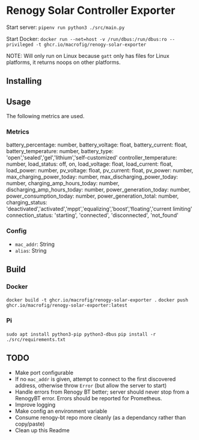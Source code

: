 # Renogy Solar Controller Exporter

Start server: `pipenv run python3 ./src/main.py`

Start Docker: `docker run --net=host -v /run/dbus:/run/dbus:ro --privileged -t ghcr.io/macrofig/renogy-solar-exporter`

NOTE: Will only run on Linux because `gatt` only has files for Linux platforms, it returns noops on other platforms.

## Installing

## Usage

The following metrics are used.

### Metrics

battery_percentage: number,
battery_voltage: float,
battery_current: float,
battery_temperature: number,
battery_type: 'open','sealed','gel','lithium','self-customized'
controller_temperature: number,
load_status: off, on,
load_voltage: float,
load_current: float,
load_power: number,
pv_voltage: float,
pv_current: float,
pv_power: number,
max_charging_power_today: number,
max_discharging_power_today: number,
charging_amp_hours_today: number,
discharging_amp_hours_today: number,
power_generation_today: number,
power_consumption_today: number,
power_generation_total: number,
charging_status: 'deactivated','activated','mppt','equalizing','boost','floating','current limiting'
connection_status: 'starting', 'connected', 'disconnected', 'not_found'

### Config

- `mac_addr`: String
- `alias`: String


## Build

### Docker
`docker build -t ghcr.io/macrofig/renogy-solar-exporter .`
`docker push ghcr.io/macrofig/renogy-solar-exporter:latest`

### Pi

`sudo apt install python3-pip python3-dbus`
`pip install -r ./src/requirements.txt`

## TODO

- Make port configurable
- If no `mac_addr` is given, attempt to connect to the first discovered address, otherwise throw `Error` (but allow the server to start)
- Handle errors from Renogy BT better; server should never stop from a RenogyBT error. Errors should be reported for Prometheus.
- Improve logging
- Make config an environment variable
- Consume renogy-bt repo more cleanly (as a dependancy rather than copy/paste)
- Clean up this Readme
